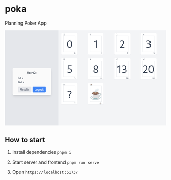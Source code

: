 # poka

Planning Poker App

![This is an image](.github/example.png)

## How to start

1.  Install dependencies `pnpm i`

2.  Start server and frontend `pnpm run serve`

3.  Open `https://localhost:5173/`
